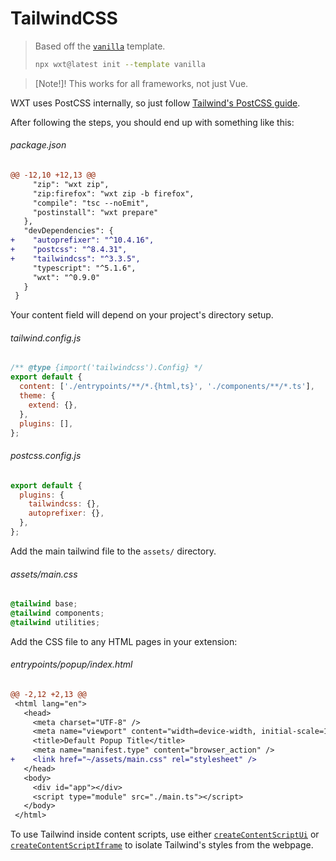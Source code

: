 <!-- Generated by scripts/generate-diffs.ts -->

# TailwindCSS

> Based off the [`vanilla`](https://github.com/wxt-dev/wxt/tree/main/templates/vanilla) template.
>
> ```sh
> npx wxt@latest init --template vanilla
> ```

> [Note!]!
> This works for all frameworks, not just Vue.

WXT uses PostCSS internally, so just follow [Tailwind's PostCSS guide](https://tailwindcss.com/docs/installation/using-postcss).

After following the steps, you should end up with something like this:

###### package.json

```diff
@@ -12,10 +12,13 @@
     "zip": "wxt zip",
     "zip:firefox": "wxt zip -b firefox",
     "compile": "tsc --noEmit",
     "postinstall": "wxt prepare"
   },
   "devDependencies": {
+    "autoprefixer": "^10.4.16",
+    "postcss": "^8.4.31",
+    "tailwindcss": "^3.3.5",
     "typescript": "^5.1.6",
     "wxt": "^0.9.0"
   }
 }
```

Your content field will depend on your project's directory setup.

###### tailwind.config.js

```js
/** @type {import('tailwindcss').Config} */
export default {
  content: ['./entrypoints/**/*.{html,ts}', './components/**/*.ts'],
  theme: {
    extend: {},
  },
  plugins: [],
};
```

###### postcss.config.js

```js
export default {
  plugins: {
    tailwindcss: {},
    autoprefixer: {},
  },
};
```

Add the main tailwind file to the `assets/` directory.

###### assets/main.css

```css
@tailwind base;
@tailwind components;
@tailwind utilities;
```

Add the CSS file to any HTML pages in your extension:

###### entrypoints/popup/index.html

```diff
@@ -2,12 +2,13 @@
 <html lang="en">
   <head>
     <meta charset="UTF-8" />
     <meta name="viewport" content="width=device-width, initial-scale=1.0" />
     <title>Default Popup Title</title>
     <meta name="manifest.type" content="browser_action" />
+    <link href="~/assets/main.css" rel="stylesheet" />
   </head>
   <body>
     <div id="app"></div>
     <script type="module" src="./main.ts"></script>
   </body>
 </html>
```

To use Tailwind inside content scripts, use either [`createContentScriptUi`](https://wxt.dev/entrypoints/content-scripts.html#ui) or [`createContentScriptIframe`](https://wxt.dev/entrypoints/content-scripts.html#iframe) to isolate Tailwind's styles from the webpage.
